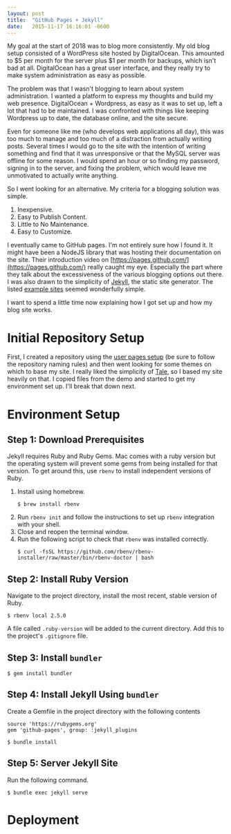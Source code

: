 ```yaml
---
layout: post
title:  "GitHub Pages + Jekyll"
date:   2015-11-17 16:16:01 -0600
---
```


My goal at the start of 2018 was to blog more consistently. My old blog setup consisted of a WordPress site hosted by DigitalOcean. This amounted to $5 per month for the server plus $1 per month for backups, which isn't bad at all. DigitalOcean has a great user interface, and they really try to make system administration as easy as possible.

The problem was that I wasn't blogging to learn about system administration. I wanted a platform to express my thoughts and build my web presence. DigitalOcean + Wordpress, as easy as it was to set up, left a lot that had to be maintained. I was confronted with things like keeping Wordpress up to date, the database online, and the site secure.

Even for someone like me (who develops web applications all day), this was too much to manage and too much of a distraction from actually writing posts. Several times I would go to the site with the intention of writing something and find that it was unresponsive or that the MySQL server was offline for some reason. I would spend an hour or so finding my password, signing in to the server, and fixing the problem, which would leave me unmotivated to actually write anything.

So I went looking for an alternative. My criteria for a blogging solution was simple.

1. Inexpensive.
2. Easy to Publish Content.
3. Little to No Maintenance.
4. Easy to Customize.

I eventually came to GitHub pages. I'm not entirely sure how I found it. It might have been a NodeJS library that was hosting their documentation on the site. Their introduction video on [https://pages.github.com/](https://pages.github.com/) really caught my eye. Especially the part where they talk about the excessiveness of the various blogging options out there. I was also drawn to the simplicity of [Jekyll](https://jekyllrb.com/), the static site generator. The listed [example sites](https://github.com/jekyll/jekyll/wiki/Sites) seemed wonderfully simple.

I want to spend a little time now explaining how I got set up and how my blog site works.

# Initial Repository Setup

First, I created a repository using the [user pages setup](https://help.github.com/articles/user-organization-and-project-pages/#user--organization-pages) (be sure to follow the repository naming rules) and then went looking for some themes on which to base my site. I really liked the simplicity of [Tale](https://chesterhow.github.io/tale/), so I based my site heavily on that. I copied files from the demo and started to get my environment set up. I'll break that down next.

# Environment Setup

## Step 1: Download Prerequisites

Jekyll requires Ruby and Ruby Gems. Mac comes with a ruby version but the operating system will prevent some gems from being installed for that version. To get around this, use `rbenv` to install independent versions of Ruby.

1. Install using homebrew.
   ```
   $ brew install rbenv
   ```
2. Run `rbenv init` and follow the instructions to set up `rbenv` integration with your shell.
3. Close and reopen the terminal window.
4. Run the following script to check that `rbenv` was installed correctly.
   ```
   $ curl -fsSL https://github.com/rbenv/rbenv-installer/raw/master/bin/rbenv-doctor | bash
   ```

## Step 2: Install Ruby Version

Navigate to the project directory, install the most recent, stable version of Ruby.

```
$ rbenv local 2.5.0
```

A file called `.ruby-version` will be added to the current directory. Add this to the project's `.gitignore` file.

## Step 3: Install `bundler`

```
$ gem install bundler
```

## Step 4: Install Jekyll Using `bundler`

Create a Gemfile in the project directory with the following contents

```
source 'https://rubygems.org'
gem 'github-pages', group: :jekyll_plugins
```

```
$ bundle install
```

## Step 5: Server Jekyll Site

Run the following command.

```
$ bundle exec jekyll serve
```

# Deployment
